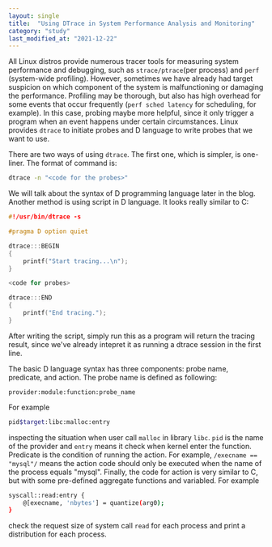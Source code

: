 ```yaml
---
layout: single
title:  "Using DTrace in System Performance Analysis and Monitoring"
category: "study"
last_modified_at: "2021-12-22"
---
```


All Linux distros provide numerous tracer tools for measuring system performance and debugging, such as `strace/ptrace`(per process) and `perf` (system-wide profiling). However, sometimes we have already had target suspicion on which component of the system is malfunctioning or damaging the performance. Profiling may be thorough, but also has high overhead for some events that occur frequently (`perf sched latency` for scheduling, for example). In this case, probing maybe more helpful, since it only trigger a program when an event happens under certain circumstances. Linux provides `dtrace` to initiate probes and D language to write probes that we want to use.

There are two ways of using `dtrace`. The first one, which is simpler, is one-liner. The format of command is:
```bash
dtrace -n "<code for the probes>"
```
We will talk about the syntax of D programming language later in the blog. Another method is using script in D language. It looks really similar to C:
```c
#!/usr/bin/dtrace -s

#pragma D option quiet

dtrace:::BEGIN
{
    printf("Start tracing...\n");
}

<code for probes>

dtrace:::END
{
    printf("End tracing.");
}

```
After writing the script, simply run this as a program will return the tracing result, since we've already intepret it as running a dtrace session in the first line.

The basic D language syntax has three components: probe name, predicate, and action. The probe name is defined as following:
```
provider:module:function:probe_name
```
For example
```bash
pid$target:libc:malloc:entry
```
inspecting the situation when user call `malloc` in library `libc`. `pid` is the name of the provider and `entry` means it check when kernel enter the function. Predicate is the condition of running the action. For example, `/execname == "mysql"/` means the action code should only be executed when the name of the process equals "mysql". Finally, the code for action is very similar to C, but with some pre-defined aggregate functions and variabled. For example

```bash
syscall::read:entry {
    @[execname, 'nbytes'] = quantize(arg0);
}
```
check the request size of system call `read` for each process and print a distribution for each process.
